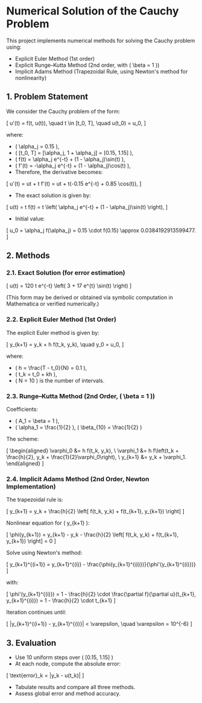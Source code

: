 # Numerical Solution of the Cauchy Problem

This project implements numerical methods for solving the Cauchy problem using:

- Explicit Euler Method (1st order)
- Explicit Runge–Kutta Method (2nd order, with \( \beta = 1 \))
- Implicit Adams Method (Trapezoidal Rule, using Newton's method for nonlinearity)

## 1. Problem Statement

We consider the Cauchy problem of the form:

\[
u'(t) = f(t, u(t)), \quad t \in [t_0, T], \quad u(t_0) = u_0,
\]

where:

- \( \alpha_j = 0.15 \),
- \( [t_0, T] = [\alpha_j, 1 + \alpha_j] = [0.15, 1.15] \),
- \( f(t) = \alpha_j e^{-t} + (1 - \alpha_j)\sin(t) \),
- \( f'(t) = -\alpha_j e^{-t} + (1 - \alpha_j)\cos(t) \),
- Therefore, the derivative becomes:

\[
u'(t) = ut + t f'(t) = ut + t(-0.15 e^{-t} + 0.85 \cos(t)),
\]

- The exact solution is given by:

\[
u(t) = t f(t) = t \left( \alpha_j e^{-t} + (1 - \alpha_j)\sin(t) \right),
\]

- Initial value:

\[
u_0 = \alpha_j f(\alpha_j) = 0.15 \cdot f(0.15) \approx 0.0384192913599477.
\]

## 2. Methods

### 2.1. Exact Solution (for error estimation)

\[
u(t) = 120 t e^{-t} \left( 3 + 17 e^{t} \sin(t) \right)
\]

(This form may be derived or obtained via symbolic computation in Mathematica or verified numerically.)

### 2.2. Explicit Euler Method (1st Order)

The explicit Euler method is given by:

\[
y_{k+1} = y_k + h f(t_k, y_k), \quad y_0 = u_0,
\]

where:

- \( h = \frac{T - t_0}{N} = 0.1 \),
- \( t_k = t_0 + kh \),
- \( N = 10 \) is the number of intervals.

### 2.3. Runge–Kutta Method (2nd Order, \( \beta = 1 \))

Coefficients:

- \( A_1 = \beta = 1 \),
- \( \alpha_1 = \frac{1}{2} \), \( \beta_{10} = \frac{1}{2} \)

The scheme:

\[
\begin{aligned}
\varphi_0 &= h f(t_k, y_k), \\
\varphi_1 &= h f\left(t_k + \frac{h}{2}, y_k + \frac{1}{2}\varphi_0\right), \\
y_{k+1} &= y_k + \varphi_1.
\end{aligned}
\]

### 2.4. Implicit Adams Method (2nd Order, Newton Implementation)

The trapezoidal rule is:

\[
y_{k+1} = y_k + \frac{h}{2} \left[ f(t_k, y_k) + f(t_{k+1}, y_{k+1}) \right]
\]

Nonlinear equation for \( y_{k+1} \):

\[
\phi(y_{k+1}) = y_{k+1} - y_k - \frac{h}{2} \left[ f(t_k, y_k) + f(t_{k+1}, y_{k+1}) \right] = 0
\]

Solve using Newton's method:

\[
y_{k+1}^{(i+1)} = y_{k+1}^{(i)} - \frac{\phi(y_{k+1}^{(i)})}{\phi'(y_{k+1}^{(i)})}
\]

with:

\[
\phi'(y_{k+1}^{(i)}) = 1 - \frac{h}{2} \cdot \frac{\partial f}{\partial u}(t_{k+1}, y_{k+1}^{(i)}) = 1 - \frac{h}{2} \cdot t_{k+1}
\]

Iteration continues until:

\[
|y_{k+1}^{(i+1)} - y_{k+1}^{(i)}| < \varepsilon, \quad \varepsilon = 10^{-6}
\]

## 3. Evaluation

- Use 10 uniform steps over \( [0.15, 1.15] \)
- At each node, compute the absolute error:

\[
\text{error}_k = |y_k - u(t_k)|
\]

- Tabulate results and compare all three methods.
- Assess global error and method accuracy.
